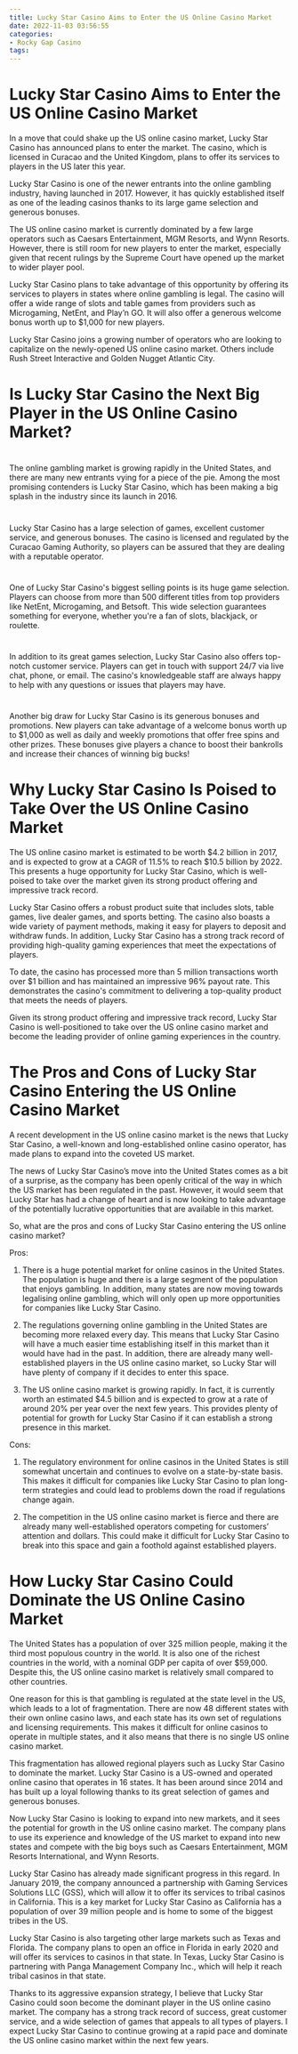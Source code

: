 ```yaml
---
title: Lucky Star Casino Aims to Enter the US Online Casino Market
date: 2022-11-03 03:56:55
categories:
- Rocky Gap Casino
tags:
---
```



#  Lucky Star Casino Aims to Enter the US Online Casino Market

In a move that could shake up the US online casino market, Lucky Star Casino has announced plans to enter the market. The casino, which is licensed in Curacao and the United Kingdom, plans to offer its services to players in the US later this year.

Lucky Star Casino is one of the newer entrants into the online gambling industry, having launched in 2017. However, it has quickly established itself as one of the leading casinos thanks to its large game selection and generous bonuses.

The US online casino market is currently dominated by a few large operators such as Caesars Entertainment, MGM Resorts, and Wynn Resorts. However, there is still room for new players to enter the market, especially given that recent rulings by the Supreme Court have opened up the market to wider player pool.

Lucky Star Casino plans to take advantage of this opportunity by offering its services to players in states where online gambling is legal. The casino will offer a wide range of slots and table games from providers such as Microgaming, NetEnt, and Play’n GO. It will also offer a generous welcome bonus worth up to $1,000 for new players.

Lucky Star Casino joins a growing number of operators who are looking to capitalize on the newly-opened US online casino market. Others include Rush Street Interactive and Golden Nugget Atlantic City.

#  Is Lucky Star Casino the Next Big Player in the US Online Casino Market?

#

The online gambling market is growing rapidly in the United States, and there are many new entrants vying for a piece of the pie. Among the most promising contenders is Lucky Star Casino, which has been making a big splash in the industry since its launch in 2016.

#

Lucky Star Casino has a large selection of games, excellent customer service, and generous bonuses. The casino is licensed and regulated by the Curacao Gaming Authority, so players can be assured that they are dealing with a reputable operator.

#

One of Lucky Star Casino's biggest selling points is its huge game selection. Players can choose from more than 500 different titles from top providers like NetEnt, Microgaming, and Betsoft. This wide selection guarantees something for everyone, whether you're a fan of slots, blackjack, or roulette.

#

In addition to its great games selection, Lucky Star Casino also offers top-notch customer service. Players can get in touch with support 24/7 via live chat, phone, or email. The casino's knowledgeable staff are always happy to help with any questions or issues that players may have.

#

Another big draw for Lucky Star Casino is its generous bonuses and promotions. New players can take advantage of a welcome bonus worth up to $1,000 as well as daily and weekly promotions that offer free spins and other prizes. These bonuses give players a chance to boost their bankrolls and increase their chances of winning big bucks!

#  Why Lucky Star Casino Is Poised to Take Over the US Online Casino Market

The US online casino market is estimated to be worth $4.2 billion in 2017, and is expected to grow at a CAGR of 11.5% to reach $10.5 billion by 2022. This presents a huge opportunity for Lucky Star Casino, which is well-poised to take over the market given its strong product offering and impressive track record.

Lucky Star Casino offers a robust product suite that includes slots, table games, live dealer games, and sports betting. The casino also boasts a wide variety of payment methods, making it easy for players to deposit and withdraw funds. In addition, Lucky Star Casino has a strong track record of providing high-quality gaming experiences that meet the expectations of players.

To date, the casino has processed more than 5 million transactions worth over $1 billion and has maintained an impressive 96% payout rate. This demonstrates the casino's commitment to delivering a top-quality product that meets the needs of players.

Given its strong product offering and impressive track record, Lucky Star Casino is well-positioned to take over the US online casino market and become the leading provider of online gaming experiences in the country.

#  The Pros and Cons of Lucky Star Casino Entering the US Online Casino Market

A recent development in the US online casino market is the news that Lucky Star Casino, a well-known and long-established online casino operator, has made plans to expand into the coveted US market.

The news of Lucky Star Casino’s move into the United States comes as a bit of a surprise, as the company has been openly critical of the way in which the US market has been regulated in the past. However, it would seem that Lucky Star has had a change of heart and is now looking to take advantage of the potentially lucrative opportunities that are available in this market.

So, what are the pros and cons of Lucky Star Casino entering the US online casino market?

Pros:

1. There is a huge potential market for online casinos in the United States. The population is huge and there is a large segment of the population that enjoys gambling. In addition, many states are now moving towards legalising online gambling, which will only open up more opportunities for companies like Lucky Star Casino.

2. The regulations governing online gambling in the United States are becoming more relaxed every day. This means that Lucky Star Casino will have a much easier time establishing itself in this market than it would have had in the past. In addition, there are already many well-established players in the US online casino market, so Lucky Star will have plenty of company if it decides to enter this space.

3. The US online casino market is growing rapidly. In fact, it is currently worth an estimated $4.5 billion and is expected to grow at a rate of around 20% per year over the next few years. This provides plenty of potential for growth for Lucky Star Casino if it can establish a strong presence in this market.

Cons:

1. The regulatory environment for online casinos in the United States is still somewhat uncertain and continues to evolve on a state-by-state basis. This makes it difficult for companies like Lucky Star Casino to plan long-term strategies and could lead to problems down the road if regulations change again.

2. The competition in the US online casino market is fierce and there are already many well-established operators competing for customers’ attention and dollars. This could make it difficult for Lucky Star Casino to break into this space and gain a foothold against established players.

#  How Lucky Star Casino Could Dominate the US Online Casino Market

The United States has a population of over 325 million people, making it the third most populous country in the world. It is also one of the richest countries in the world, with a nominal GDP per capita of over $59,000. Despite this, the US online casino market is relatively small compared to other countries.

One reason for this is that gambling is regulated at the state level in the US, which leads to a lot of fragmentation. There are now 48 different states with their own online casino laws, and each state has its own set of regulations and licensing requirements. This makes it difficult for online casinos to operate in multiple states, and it also means that there is no single US online casino market.

This fragmentation has allowed regional players such as Lucky Star Casino to dominate the market. Lucky Star Casino is a US-owned and operated online casino that operates in 16 states. It has been around since 2014 and has built up a loyal following thanks to its great selection of games and generous bonuses.

Now Lucky Star Casino is looking to expand into new markets, and it sees the potential for growth in the US online casino market. The company plans to use its experience and knowledge of the US market to expand into new states and compete with the big boys such as Caesars Entertainment, MGM Resorts International, and Wynn Resorts.

Lucky Star Casino has already made significant progress in this regard. In January 2019, the company announced a partnership with Gaming Services Solutions LLC (GSS), which will allow it to offer its services to tribal casinos in California. This is a key market for Lucky Star Casino as California has a population of over 39 million people and is home to some of the biggest tribes in the US.

Lucky Star Casino is also targeting other large markets such as Texas and Florida. The company plans to open an office in Florida in early 2020 and will offer its services to casinos in that state. In Texas, Lucky Star Casino is partnering with Panga Management Company Inc., which will help it reach tribal casinos in that state.

Thanks to its aggressive expansion strategy, I believe that Lucky Star Casino could soon become the dominant player in the US online casino market. The company has a strong track record of success, great customer service, and a wide selection of games that appeals to all types of players. I expect Lucky Star Casino to continue growing at a rapid pace and dominate the US online casino market within the next few years.